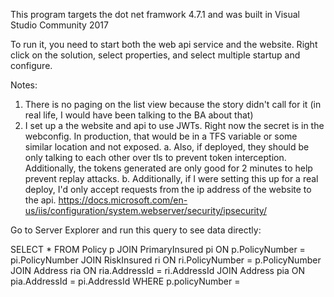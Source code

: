 This program targets the dot net framwork 4.7.1 and was built in Visual Studio Community 2017

To run it, you need to start both the web api service and the website. Right click on the solution, select properties, and select multiple startup and configure.

Notes:
1. There is no paging on the list view because the story didn't call for it (in real life, I would have been talking to the BA about that)
2. I set up a the website and api to use JWTs. Right now the secret is in the webconfig. In production, that would be in a TFS variable or some similar location and not exposed.
     a. Also, if deployed, they should be only talking to each other over tls to prevent token interception. Additionally, the 
     tokens generated are only good for 2 minutes to help prevent replay attacks.
     b. Additionally, if I were setting this up for a real deploy, I'd only accept requests from the ip address of the website
     to the api. https://docs.microsoft.com/en-us/iis/configuration/system.webserver/security/ipsecurity/

Go to Server Explorer and run this query to see data directly:
 
SELECT * FROM Policy p
JOIN PrimaryInsured pi ON p.PolicyNumber = pi.PolicyNumber
JOIN RiskInsured ri ON ri.PolicyNumber = p.PolicyNumber
JOIN Address ria ON ria.AddressId = ri.AddressId
JOIN Address pia ON pia.AddressId = pi.AddressId
WHERE p.policyNumber = 
